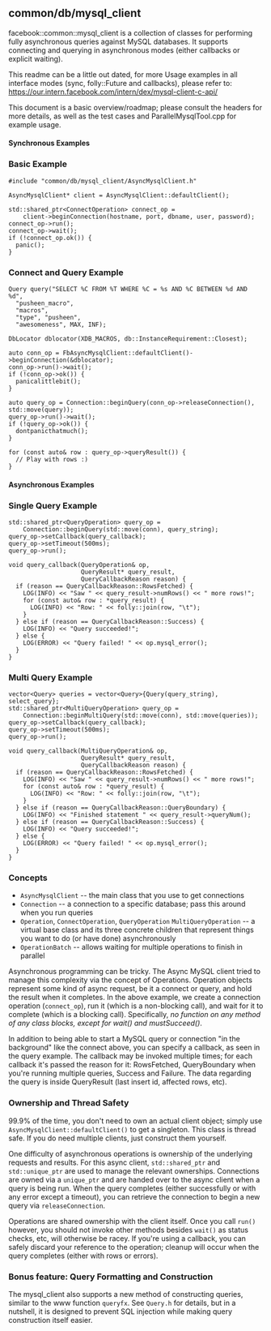 common/db/mysql_client
--------------------

facebook::common::mysql_client is a collection of classes for
performing fully asynchronous queries against MySQL databases.  It
supports connecting and querying in asynchronous modes (either
callbacks or explicit waiting).

This readme can be a little out dated, for more Usage examples in all
interface modes (sync, folly::Future and callbacks), please refer to:
https://our.intern.facebook.com/intern/dex/mysql-client-c-api/

This document is a basic overview/roadmap; please consult the headers
for more details, as well as the test cases and ParallelMysqlTool.cpp
for example usage.

#### Synchronous Examples
### Basic Example

    #include "common/db/mysql_client/AsyncMysqlClient.h"

    AsyncMysqlClient* client = AsyncMysqlClient::defaultClient();

    std::shared_ptr<ConnectOperation> connect_op =
        client->beginConnection(hostname, port, dbname, user, password);
    connect_op->run();
    connect_op->wait();
    if (!connect_op.ok()) {
      panic();
    }

### Connect and Query Example

    Query query("SELECT %C FROM %T WHERE %C = %s AND %C BETWEEN %d AND %d",
      "pusheen_macro",
      "macros",
      "type", "pusheen",
      "awesomeness", MAX, INF);

    DbLocator dblocator(XDB_MACROS, db::InstanceRequirement::Closest);

    auto conn_op = FbAsyncMysqlClient::defaultClient()->beginConnection(&dblocator);
    conn_op->run()->wait();
    if (!conn_op->ok()) {
      panicalittlebit();
    }

    auto query_op = Connection::beginQuery(conn_op->releaseConnection(), std::move(query));
    query_op->run()->wait();
    if (!query_op->ok()) {
      dontpanicthatmuch();
    }

    for (const auto& row : query_op->queryResult()) {
      // Play with rows :)
    }

#### Asynchronous Examples
### Single Query Example

    std::shared_ptr<QueryOperation> query_op =
        Connection::beginQuery(std::move(conn), query_string);
    query_op->setCallback(query_callback);
    query_op->setTimeout(500ms);
    query_op->run();

    void query_callback(QueryOperation& op,
                        QueryResult* query_result,
                        QueryCallbackReason reason) {
      if (reason == QueryCallbackReason::RowsFetched) {
        LOG(INFO) << "Saw " << query_result->numRows() << " more rows!";
        for (const auto& row : *query_result) {
          LOG(INFO) << "Row: " << folly::join(row, "\t");
        }
      } else if (reason == QueryCallbackReason::Success) {
        LOG(INFO) << "Query succeeded!";
      } else {
        LOG(ERROR) << "Query failed! " << op.mysql_error();
      }
    }

### Multi Query Example

    vector<Query> queries = vector<Query>{Query(query_string), select_query};
    std::shared_ptr<MultiQueryOperation> query_op =
        Connection::beginMultiQuery(std::move(conn), std::move(queries));
    query_op->setCallback(query_callback);
    query_op->setTimeout(500ms);
    query_op->run();

    void query_callback(MultiQueryOperation& op,
                        QueryResult* query_result,
                        QueryCallbackReason reason) {
      if (reason == QueryCallbackReason::RowsFetched) {
        LOG(INFO) << "Saw " << query_result->numRows() << " more rows!";
        for (const auto& row : *query_result) {
          LOG(INFO) << "Row: " << folly::join(row, "\t");
        }
      } else if (reason == QueryCallbackReason::QueryBoundary) {
        LOG(INFO) << "Finished statement " << query_result->queryNum();
      } else if (reason == QueryCallbackReason::Success) {
        LOG(INFO) << "Query succeeded!";
      } else {
        LOG(ERROR) << "Query failed! " << op.mysql_error();
      }
    }

### Concepts

* `AsyncMysqlClient` -- the main class that you use to get connections
* `Connection` -- a connection to a specific database; pass this around
  when you run queries
* `Operation`, `ConnectOperation`, `QueryOperation` `MultiQueryOperation`
  -- a virtual base class and its three concrete children that represent
  things you want to do (or have done) asynchronously
* `OperationBatch` -- allows waiting for multiple operations to finish in
  parallel

Asynchronous programming can be tricky.  The Async MySQL client tried
to manage this complexity via the concept of Operations.  Operation
objects represent some kind of async request, be it a connect or
query, and hold the result when it completes.  In the above example,
we create a connection operation (`connect_op`), run it (which is a
non-blocking call), and wait for it to complete (which is a blocking
call). Specifically, *no function on any method of any class blocks,
except for wait() and mustSucceed()*.

In addition to being able to start a MySQL query or connection "in the
background" like the connect above, you can specify a callback, as
seen in the query example.  The callback may be invoked multiple
times; for each callback it's passed the reason for it: RowsFetched,
QueryBoundary when you're running multiple queries, Success and Failure.
The data regarding the query is inside QueryResult (last insert id,
affected rows, etc).

### Ownership and Thread Safety

99.9% of the time, you don't need to own an actual client object;
simply use `AsyncMysqlClient::defaultClient()` to get a singleton.
This class is thread safe.  If you do need multiple clients, just
construct them yourself.

One difficulty of asynchronous operations is ownership of the
underlying requests and results.  For this async client,
`std::shared_ptr` and `std::unique_ptr` are used to manage the
relevant ownerships.  Connections are owned via a `unique_ptr` and are
handed over to the async client when a query is being run.  When the
query completes (either successfully or with any error except a
timeout), you can retrieve the connection to begin a new query via
`releaseConnection`.

Operations are shared ownership with the client itself.  Once you call
`run()` however, you should not invoke other methods besides `wait()`
as status checks, etc, will otherwise be racey.  If you're using a
callback, you can safely discard your reference to the operation;
cleanup will occur when the query completes (either with rows or
errors).

### Bonus feature: Query Formatting and Construction

The mysql_client also supports a new method of constructing queries,
similar to the www function `queryfx`.  See `Query.h` for details, but
in a nutshell, it is designed to prevent SQL injection while making
query construction itself easier.
